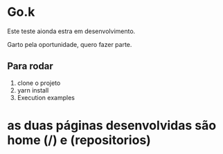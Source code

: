 <!-- @format -->

# Go.k

Este teste aionda estra em desenvolvimento.

Garto pela oportunidade, quero fazer parte.

## Para rodar

1. clone o projeto
2. yarn install
3. Execution examples

# as duas páginas desenvolvidas são home (/) e (repositorios)
